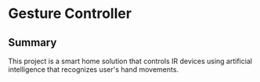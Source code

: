 # Gesture Controller

## Summary
This project is a smart home solution that controls IR devices using artificial intelligence that recognizes user's hand movements.

